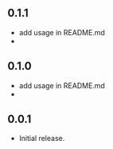## 0.1.1

* add usage in README.md
*
## 0.1.0

* add usage in README.md
* 
## 0.0.1

* Initial release.

